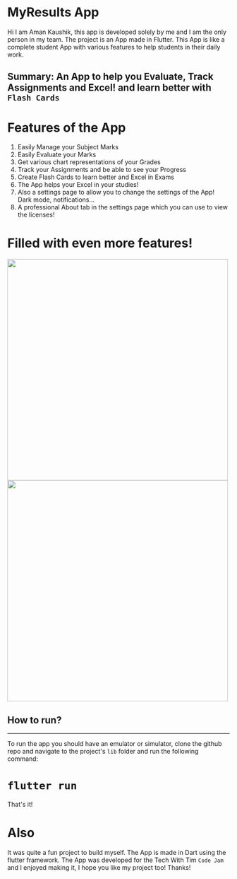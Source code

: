 # MyResults App

Hi I am Aman Kaushik, this app is developed solely by me and I am the only person in my team. The project is an App made in Flutter. This App is like a complete student App with various features to help students in their daily work.
## Summary: An App to help you Evaluate, Track Assignments and Excel! and learn better with `Flash Cards`



# Features of the App
1. Easily Manage your Subject Marks
2. Easily Evaluate your Marks 
3. Get various chart representations of your Grades
4. Track your Assignments and be able to see your Progress
5. Create Flash Cards to learn better and Excel in Exams 
6. The App helps your Excel in your studies!
7. Also a settings page to allow you to change the settings of the App! Dark mode, notifications...
8. A professional About tab in the settings page which you can use to view the licenses!

# Filled with even more features!

<div> 
   <image src="Screenshots/readme1.jpeg" height=500 width=500>
   <image src="Screenshots/readme2.jpeg" height=500 width=500>
</div>
   

## How to run?
----

To run the app you should have an emulator or simulator, clone the github repo and navigate to the project's `lib` folder and run the following command: 
# `flutter run`

That's it! 
# Also 
It was quite a fun project to build myself. The App is made in Dart using the flutter framework. The App was developed for the Tech With Tim `Code Jam` and I enjoyed making it, I hope you like my project too! Thanks!

